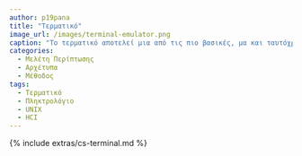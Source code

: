 ```yaml
---
author: p19pana
title: "Τερματικό"
image_url: /images/terminal-emulator.png
caption: "Το τερματικό αποτελεί μια από τις πιο βασικές, μα και ταυτόχρονα πιο ισχυρές μεθόδους διεπαφής με τον υπολογιστή, πάνω σε πολλαπλά λειτουργικά συστήματα. Τα χαρακτηριστικά του, καθώς και οι τρόποι εισόδου / εξόδου έχουν μετασχηματιστεί αρκετά με το πέρας του χρόνου."
categories:
  - Μελέτη Περίπτωσης
  - Αρχέτυπα
  - Μέθοδος
tags:
  - Τερματικό
  - Πληκτρολόγιο
  - UNIX
  - HCI
---
```


{% include extras/cs-terminal.md %}


